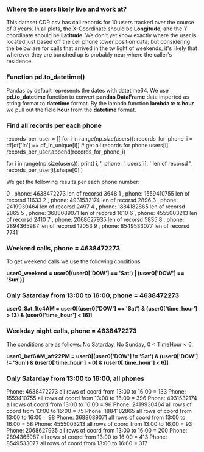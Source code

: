 ### Where the users likely live and work at?

This dataset CDR.csv has call records for 10 users tracked over the course of 3 years. 
In all plots, the X-Coordinate should be **Longitude**, and the Y coordinate should be 
**Latitude**. We don't yet know exactly where the user is located just based off 
the cell phone tower position data; but considering the below are for calls that arrived 
in the twilight of weekends, it's likely that wherever they are bunched up is probably 
near where the caller's residence.

### Function pd.to_datetime()

Pandas by default represents the dates with  datetime64.
We use **pd.to_datetime** function to convert **pandas DataFrame** data imported as string format
to __datetime__ format. By the lambda function **lambda x: x.hour**
we pull out the field __hour__ from the __datetime__ format.

### Find all records per each phone

records_per_user = []
for i in range(np.size(users)):
    records_for_phone_i = df[df['In'] == df_In_unique[i]] # get all records for phone users[i]
    records_per_user.append(records_for_phone_i)

for i in range(np.size(users)):
    print( i,  ', phone: ', users[i],  ' len of recorsd ',   records_per_user[i].shape[0] )
    
We get the following results per each phone number:

0 , phone:  4638472273  len of recorsd  3648
1 , phone:  1559410755  len of recorsd  11633
2 , phone:  4931532174  len of recorsd  2896
3 , phone:  2419930464  len of recorsd  2497
4 , phone:  1884182865  len of recorsd  2865
5 , phone:  3688089071  len of recorsd  1610
6 , phone:  4555003213  len of recorsd  2410
7 , phone:  2068627935  len of recorsd  5835
8 , phone:  2894365987  len of recorsd  12053
9 , phone:  8549533077  len of recorsd  7741 

### Weekend calls, phone = 4638472273

To get weekend calls we use the following conditions

**user0_weekend = user0[(user0['DOW'] == 'Sat') | (user0['DOW'] == 'Sun')]**

### Only Satarday from 13:00 to 16:00, phone = 4638472273

**user0_Sat_1to4AM = user0[(user0['DOW'] == 'Sat') & (user0['time_hour'] > 13) & (user0['time_hour'] < 16)]**

### Weekday night calls,  phone = 4638472273

The conditions are as follows: No Satarday, No Sunday, 0 < TimeHour < 6. 

**user0_bef6AM_aft22PM = user0[(user0['DOW'] != 'Sat') & (user0['DOW'] != 'Sun') & (user0['time_hour'] > 0) & (user0['time_hour'] < 6)]**

### Only Satarday from 13:00 to 16:00, all phones

Phone:  4638472273 all rows of coord from 13:00 to 16:00 =  133
Phone:  1559410755 all rows of coord from 13:00 to 16:00 =  396
Phone:  4931532174 all rows of coord from 13:00 to 16:00 =  96
Phone:  2419930464 all rows of coord from 13:00 to 16:00 =  75
Phone:  1884182865 all rows of coord from 13:00 to 16:00 =  98
Phone:  3688089071 all rows of coord from 13:00 to 16:00 =  58
Phone:  4555003213 all rows of coord from 13:00 to 16:00 =  93
Phone:  2068627935 all rows of coord from 13:00 to 16:00 =  200
Phone:  2894365987 all rows of coord from 13:00 to 16:00 =  413
Phone:  8549533077 all rows of coord from 13:00 to 16:00 =  317


